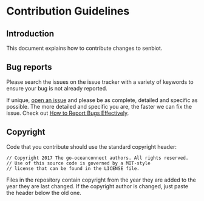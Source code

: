 # Contribution Guidelines

## Introduction

This document explains how to contribute changes to senbiot.

## Bug reports

Please search the issues on the issue tracker with a variety of keywords to ensure your bug is not already reported.

If unique, [open an issue](https://github.com/johanhenselmans/senbiot/new) and please be as complete, detailed and specific as possible. The more detailed and specific you are, the faster we can fix the issue. Check out [How to Report Bugs Effectively](http://www.chiark.greenend.org.uk/~sgtatham/bugs.html).

## Copyright

Code that you contribute should use the standard copyright header:

```
// Copyright 2017 The go-oceanconnect authors. All rights reserved.
// Use of this source code is governed by a MIT-style
// license that can be found in the LICENSE file.
```

Files in the repository contain copyright from the year they are added to the year they are last changed. If the copyright author is changed, just paste the header below the old one.
